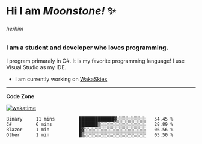 
<!--
**MoonstoneStudios/MoonstoneStudios** is a ✨ _special_ ✨ repository because its `README.md` (this file) appears on your GitHub profile.

Here are some ideas to get you started:

- 🔭 I’m currently working on ...
- 🌱 I’m currently learning ...
- 👯 I’m looking to collaborate on ...
- 🤔 I’m looking for help with ...
- 💬 Ask me about ...
- 📫 How to reach me: ...
- 😄 Pronouns: ...
- ⚡ Fun fact: ...
-->

# Hi I am _Moonstone!_  ✨
###### he/him
### I am a student and developer who loves programming.

I program primaraly in C#. It is my favorite programming language! I use Visual Studio as my IDE.

- I am currently working on [WakaSkies](https://github.com/MoonstoneStudios/WakaSkies)

---

**Code Zone**


[![wakatime](https://wakatime.com/badge/user/35c755da-7226-42ef-89f9-892c03fbcf7e.svg?style=for-the-badge)](https://wakatime.com/@35c755da-7226-42ef-89f9-892c03fbcf7e)
<!--START_SECTION:waka-->

```text
Binary     11 mins         █████████████▓░░░░░░░░░░░   54.45 %
C#         6 mins          ███████▒░░░░░░░░░░░░░░░░░   28.89 %
Blazor     1 min           █▓░░░░░░░░░░░░░░░░░░░░░░░   06.56 %
Other      1 min           █▒░░░░░░░░░░░░░░░░░░░░░░░   05.50 %
```

<!--END_SECTION:waka-->
